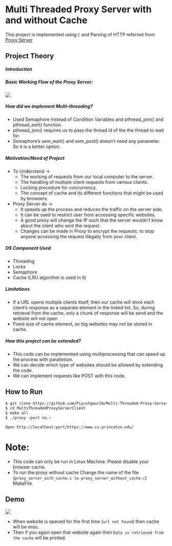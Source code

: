 <h1>Multi Threaded Proxy Server with and without Cache</h1>

This project is implemented using `C` and Parsing of HTTP referred from <a href = "https://github.com/vaibhavnaagar/proxy-server"> Proxy Server </a>

## Project Theory

##### Introduction

##### Basic Working Flow of the Proxy Server:

![](https://github.com/Lovepreet-Singh-LPSK/MultiThreadedProxyServerClient/blob/main/pics/UML.JPG)

##### How did we implement Multi-threading?

- Used Semaphore instead of Condition Variables and pthread_join() and pthread_exit() function.
- pthread_join() requires us to pass the thread id of the the thread to wait for.
- Semaphore’s sem_wait() and sem_post() doesn’t need any parameter. So it is a better option.

##### Motivation/Need of Project

- To Understand →
  - The working of requests from our local computer to the server.
  - The handling of multiple client requests from various clients.
  - Locking procedure for concurrency.
  - The concept of cache and its different functions that might be used by browsers.
- Proxy Server do →
  - It speeds up the process and reduces the traffic on the server side.
  - It can be used to restrict user from accessing specific websites.
  - A good proxy will change the IP such that the server wouldn’t know about the client who sent the request.
  - Changes can be made in Proxy to encrypt the requests, to stop anyone accessing the request illegally from your client.

##### OS Component Used ​

- Threading
- Locks
- Semaphore
- Cache (LRU algorithm is used in it)

##### Limitations ​

- If a URL opens multiple clients itself, then our cache will store each client’s response as a separate element in the linked list. So, during retrieval from the cache, only a chunk of response will be send and the website will not open
- Fixed size of cache element, so big websites may not be stored in cache.

##### How this project can be extended? ​

- This code can be implemented using multiprocessing that can speed up the process with parallelism.
- We can decide which type of websites should be allowed by extending the code.
- We can implement requests like POST with this code.

## How to Run

```bash
$ git clone https://github.com/Piyushgaur26/Multi-Threaded-Proxy-Server-Client.git
$ cd MultiThreadedProxyServerClient
$ make all
$ ./proxy <port no.>
```

`Open http://localhost:port/https://www.cs.princeton.edu/`

# Note:

- This code can only be run in Linux Machine. Please disable your browser cache.
- To run the proxy without cache Change the name of the file (`proxy_server_with_cache.c to proxy_server_without_cache.c`) MakeFile.

## Demo

![](https://github.com/Lovepreet-Singh-LPSK/MultiThreadedProxyServerClient/blob/main/pics/cache.png)

- When website is opened for the first time (`url not found`) then cache will be miss.
- Then if you again open that website again then `Data is retrieved from the cache` will be printed.
